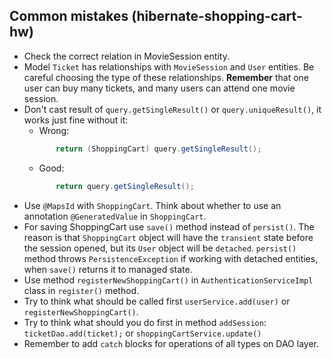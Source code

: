 ## Common mistakes (hibernate-shopping-cart-hw)

* Check the correct relation in MovieSession entity. 
* Model `Ticket` has relationships with `MovieSession` and `User` entities. 
    Be careful choosing the type of these relationships. 
    __Remember__ that one user can buy many tickets, and many users can attend one movie session.
* Don't cast result of `query.getSingleResult()` or `query.uniqueResult()`, it works just fine without it:
    - Wrong:
    ```java
           return (ShoppingCart) query.getSingleResult();
    ```
    - Good:
    ```java
           return query.getSingleResult();
    ```
* Use `@MapsId` with `ShoppingCart`. Think about whether to use an annotation `@GeneratedValue` in `ShoppingCart`.
* For saving ShoppingCart use `save()` method instead of `persist()`. 
The reason is that `ShoppingCart` object will have the `transient` state before the session opened, but its `User` object will be `detached`. 
`persist()` method throws `PersistenceException` if working with detached entities, when `save()` returns it to managed state.
* Use method `registerNewShoppingCart()` in `AuthenticationServiceImpl` class in `register()` method.
* Try to think what should be called first `userService.add(user)` or `registerNewShoppingCart()`.
* Try to think what should you do first in method `addSession`: 
`ticketDao.add(ticket);` or `shoppingCartService.update()`
* Remember to add `catch` blocks for operations of all types on DAO layer.   

